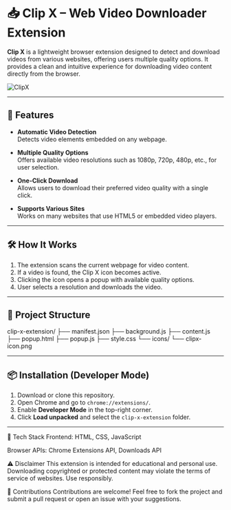 # 📥 Clip X – Web Video Downloader Extension

**Clip X** is a lightweight browser extension designed to detect and download videos from various websites, offering users multiple quality options. It provides a clean and intuitive experience for downloading video content directly from the browser.

![ClipX](https://github.com/user-attachments/assets/b6a40a72-dbc8-4b79-ace7-a4580a014255)

---

## 🚀 Features

- **Automatic Video Detection**  
  Detects video elements embedded on any webpage.

- **Multiple Quality Options**  
  Offers available video resolutions such as 1080p, 720p, 480p, etc., for user selection.

- **One-Click Download**  
  Allows users to download their preferred video quality with a single click.

- **Supports Various Sites**  
  Works on many websites that use HTML5 or embedded video players.

---

## 🛠️ How It Works

1. The extension scans the current webpage for video content.
2. If a video is found, the Clip X icon becomes active.
3. Clicking the icon opens a popup with available quality options.
4. User selects a resolution and downloads the video.

---

## 📁 Project Structure

clip-x-extension/
├── manifest.json
├── background.js
├── content.js
├── popup.html
├── popup.js
├── style.css
└── icons/
└── clipx-icon.png





---

## 📦 Installation (Developer Mode)


1. Download or clone this repository.
2. Open Chrome and go to `chrome://extensions/`.
3. Enable **Developer Mode** in the top-right corner.
4. Click **Load unpacked** and select the `clip-x-extension` folder.

---

🧠 Tech Stack
Frontend: HTML, CSS, JavaScript

Browser APIs: Chrome Extensions API, Downloads API

⚠️ Disclaimer
This extension is intended for educational and personal use. Downloading copyrighted or protected content may violate the terms of service of websites. Use responsibly.

🙌 Contributions
Contributions are welcome! Feel free to fork the project and submit a pull request or open an issue with your suggestions.
